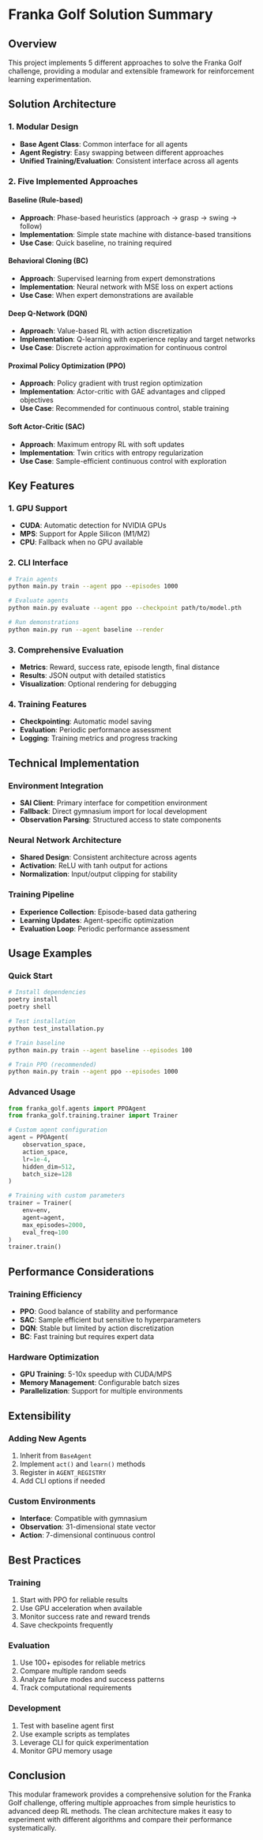 # Franka Golf Solution Summary

## Overview

This project implements 5 different approaches to solve the Franka Golf challenge, providing a modular and extensible framework for reinforcement learning experimentation.

## Solution Architecture

### 1. Modular Design
- **Base Agent Class**: Common interface for all agents
- **Agent Registry**: Easy swapping between different approaches
- **Unified Training/Evaluation**: Consistent interface across all agents

### 2. Five Implemented Approaches

#### Baseline (Rule-based)
- **Approach**: Phase-based heuristics (approach → grasp → swing → follow)
- **Implementation**: Simple state machine with distance-based transitions
- **Use Case**: Quick baseline, no training required

#### Behavioral Cloning (BC)
- **Approach**: Supervised learning from expert demonstrations
- **Implementation**: Neural network with MSE loss on expert actions
- **Use Case**: When expert demonstrations are available

#### Deep Q-Network (DQN)
- **Approach**: Value-based RL with action discretization
- **Implementation**: Q-learning with experience replay and target networks
- **Use Case**: Discrete action approximation for continuous control

#### Proximal Policy Optimization (PPO)
- **Approach**: Policy gradient with trust region optimization
- **Implementation**: Actor-critic with GAE advantages and clipped objectives
- **Use Case**: Recommended for continuous control, stable training

#### Soft Actor-Critic (SAC)
- **Approach**: Maximum entropy RL with soft updates
- **Implementation**: Twin critics with entropy regularization
- **Use Case**: Sample-efficient continuous control with exploration

## Key Features

### 1. GPU Support
- **CUDA**: Automatic detection for NVIDIA GPUs
- **MPS**: Support for Apple Silicon (M1/M2)
- **CPU**: Fallback when no GPU available

### 2. CLI Interface
```bash
# Train agents
python main.py train --agent ppo --episodes 1000

# Evaluate agents
python main.py evaluate --agent ppo --checkpoint path/to/model.pth

# Run demonstrations
python main.py run --agent baseline --render
```

### 3. Comprehensive Evaluation
- **Metrics**: Reward, success rate, episode length, final distance
- **Results**: JSON output with detailed statistics
- **Visualization**: Optional rendering for debugging

### 4. Training Features
- **Checkpointing**: Automatic model saving
- **Evaluation**: Periodic performance assessment
- **Logging**: Training metrics and progress tracking

## Technical Implementation

### Environment Integration
- **SAI Client**: Primary interface for competition environment
- **Fallback**: Direct gymnasium import for local development
- **Observation Parsing**: Structured access to state components

### Neural Network Architecture
- **Shared Design**: Consistent architecture across agents
- **Activation**: ReLU with tanh output for actions
- **Normalization**: Input/output clipping for stability

### Training Pipeline
- **Experience Collection**: Episode-based data gathering
- **Learning Updates**: Agent-specific optimization
- **Evaluation Loop**: Periodic performance assessment

## Usage Examples

### Quick Start
```bash
# Install dependencies
poetry install
poetry shell

# Test installation
python test_installation.py

# Train baseline
python main.py train --agent baseline --episodes 100

# Train PPO (recommended)
python main.py train --agent ppo --episodes 1000
```

### Advanced Usage
```python
from franka_golf.agents import PPOAgent
from franka_golf.training.trainer import Trainer

# Custom agent configuration
agent = PPOAgent(
    observation_space, 
    action_space,
    lr=1e-4,
    hidden_dim=512,
    batch_size=128
)

# Training with custom parameters
trainer = Trainer(
    env=env,
    agent=agent,
    max_episodes=2000,
    eval_freq=100
)
trainer.train()
```

## Performance Considerations

### Training Efficiency
- **PPO**: Good balance of stability and performance
- **SAC**: Sample efficient but sensitive to hyperparameters
- **DQN**: Stable but limited by action discretization
- **BC**: Fast training but requires expert data

### Hardware Optimization
- **GPU Training**: 5-10x speedup with CUDA/MPS
- **Memory Management**: Configurable batch sizes
- **Parallelization**: Support for multiple environments

## Extensibility

### Adding New Agents
1. Inherit from `BaseAgent`
2. Implement `act()` and `learn()` methods
3. Register in `AGENT_REGISTRY`
4. Add CLI options if needed

### Custom Environments
- **Interface**: Compatible with gymnasium
- **Observation**: 31-dimensional state vector
- **Action**: 7-dimensional continuous control

## Best Practices

### Training
1. Start with PPO for reliable results
2. Use GPU acceleration when available
3. Monitor success rate and reward trends
4. Save checkpoints frequently

### Evaluation
1. Use 100+ episodes for reliable metrics
2. Compare multiple random seeds
3. Analyze failure modes and success patterns
4. Track computational requirements

### Development
1. Test with baseline agent first
2. Use example scripts as templates
3. Leverage CLI for quick experimentation
4. Monitor GPU memory usage

## Conclusion

This modular framework provides a comprehensive solution for the Franka Golf challenge, offering multiple approaches from simple heuristics to advanced deep RL methods. The clean architecture makes it easy to experiment with different algorithms and compare their performance systematically. 